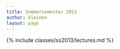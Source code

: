 ```yaml
---
title: Sommersemester 2013
author: kleinen
layout: page
---
```

{% include classes/ss2013/lectures.md %}
